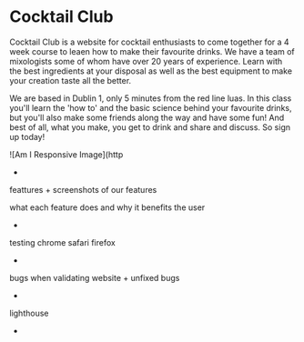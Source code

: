 # Cocktail Club

Cocktail Club is a website for cocktail enthusiasts to come together for a 4 week course to leaen how to make their favourite drinks. We have a team of mixologists some of whom have over 20 years of experience. Learn with the best ingredients at your disposal as well as the best equipment to make your creation taste all the better.

We are based in Dublin 1, only 5 minutes from the red line luas. In this class you'll learn the 'how to' and the basic science behind your favourite drinks, but you'll also make some friends along the way and have some fun! And best of all, what you make, you get to drink and share and discuss. So sign up today!

![Am I Responsive Image](http



-

feattures + screenshots of our features

what each feature does and why it benefits the user

-

testing chrome safari firefox

-

bugs when validating website + unfixed bugs

-

lighthouse

-
